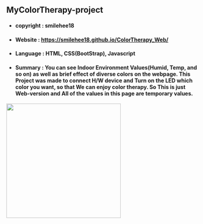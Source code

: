 ## MyColorTherapy-project
+ #### copyright : smilehee18
+ #### Website : https://smilehee18.github.io/ColorTherapy_Web/
+ #### Language : HTML, CSS(BootStrap), Javascript
+ #### Summary : You can see Indoor Environment Values(Humid, Temp, and so on) as well as brief effect of diverse colors on the webpage. This Project was made to connect H/W device and Turn on the LED which color you want, so that We can enjoy color therapy. So This is just Web-version and All of the values in this page are temporary values.
<img src="https://user-images.githubusercontent.com/123307856/214508335-0f362cc1-d525-48b8-86ba-4ac3a77786a1.jpg" width="300" height="300">

